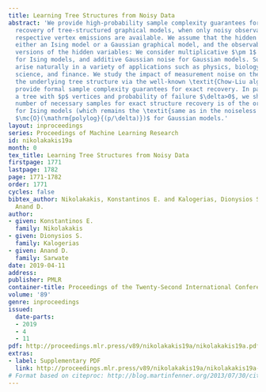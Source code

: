 ```yaml
---
title: Learning Tree Structures from Noisy Data
abstract: 'We provide high-probability sample complexity guarantees for exact structure
  recovery of tree-structured graphical models, when only noisy observations of the
  respective vertex emissions are available. We assume that the hidden variables follow
  either an Ising model or a Gaussian graphical model, and the observables are noise-corrupted
  versions of the hidden variables: We consider multiplicative $\pm 1$ binary noise
  for Ising models, and additive Gaussian noise for Gaussian models. Such hidden models
  arise naturally in a variety of applications such as physics, biology, computer
  science, and finance. We study the impact of measurement noise on the task of learning
  the underlying tree structure via the well-known \textit{Chow-Liu algorithm} and
  provide formal sample complexity guarantees for exact recovery. In particular, for
  a tree with $p$ vertices and probability of failure $\delta>0$, we show that the
  number of necessary samples for exact structure recovery is of the order of $\mc{O}(\log(p/\delta))$
  for Ising models (which remains the \textit{same as in the noiseless case}), and
  $\mc{O}(\mathrm{polylog}{(p/\delta)})$ for Gaussian models.'
layout: inproceedings
series: Proceedings of Machine Learning Research
id: nikolakakis19a
month: 0
tex_title: Learning Tree Structures from Noisy Data
firstpage: 1771
lastpage: 1782
page: 1771-1782
order: 1771
cycles: false
bibtex_author: Nikolakakis, Konstantinos E. and Kalogerias, Dionysios S. and Sarwate,
  Anand D.
author:
- given: Konstantinos E.
  family: Nikolakakis
- given: Dionysios S.
  family: Kalogerias
- given: Anand D.
  family: Sarwate
date: 2019-04-11
address: 
publisher: PMLR
container-title: Proceedings of the Twenty-Second International Conference on Artificial Intelligence and Statistics
volume: '89'
genre: inproceedings
issued:
  date-parts:
  - 2019
  - 4
  - 11
pdf: http://proceedings.mlr.press/v89/nikolakakis19a/nikolakakis19a.pdf
extras:
- label: Supplementary PDF
  link: http://proceedings.mlr.press/v89/nikolakakis19a/nikolakakis19a-supp.pdf
# Format based on citeproc: http://blog.martinfenner.org/2013/07/30/citeproc-yaml-for-bibliographies/
---
```

